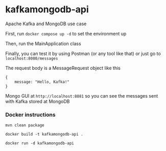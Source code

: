 # kafkamongodb-api
Apache Kafka and MongoDB use case

First, run ``docker compose up -d`` to set the environment up

Then, run the MainApplication class

Finally, you can test it by using Postman (or any tool like that) or just go to ``localhost:8080/messages``

The request body is a MessageRequest object like this 

~~~ 
{
    message: "Hello, Kafka!"
}
~~~

Mongo GUI at ``http://localhost:8081`` so you can see the messages sent with Kafka stored at MongoDB

### Docker instructions

``mvn clean package``

``docker build -t kafkamongodb-api .``

``docker run -d kafkamongodb-api``